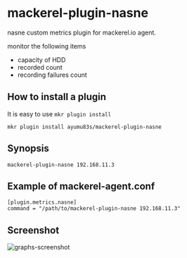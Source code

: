 # mackerel-plugin-nasne
nasne custom metrics plugin for mackerel.io agent.

monitor the following items

- capacity of HDD
- recorded count
- recording failures count

## How to install a plugin
It is easy to use `mkr plugin install`

```shell
mkr plugin install ayumu83s/mackerel-plugin-nasne
```

## Synopsis

```shell
mackerel-plugin-nasne 192.168.11.3
```

## Example of mackerel-agent.conf

```shell
[plugin.metrics.nasne]
command = "/path/to/mackerel-plugin-nasne 192.168.11.3"
```

## Screenshot
![graphs-screenshot](https://user-images.githubusercontent.com/1732800/28486860-0ff281f8-6ec2-11e7-9b6f-c5854908adc2.png)

